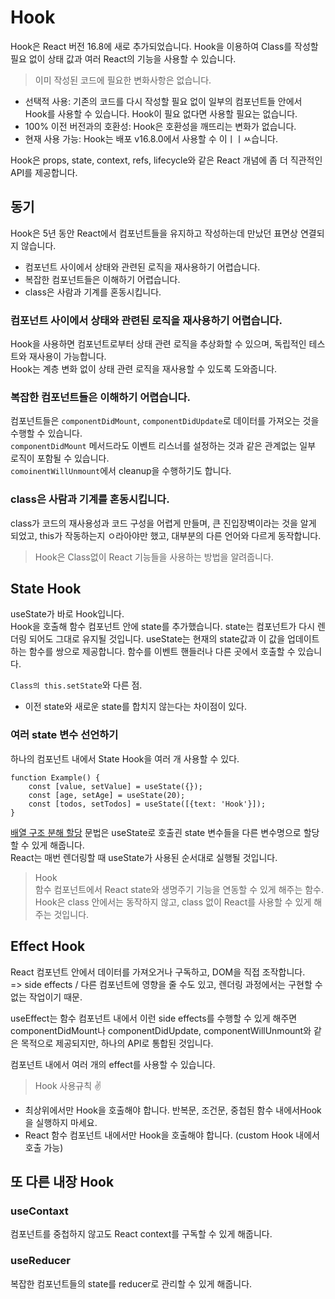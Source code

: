 # Hook

Hook은 React 버전 16.8에 새로 추가되었습니다. Hook을 이용하여 Class를 작성할 필요 없이 상태 값과 여러 React의 기능을 사용할 수 있습니다.

> 이미 작성된 코드에 필요한 변화사항은 없습니다.

-   선택적 사용: 기존의 코드를 다시 작성할 필요 없이 일부의 컴포넌트들 안에서 Hook를 사용할 수 있습니다. Hook이 필요 없다면 사용할 필요는 없습니다.
-   100% 이전 버전과의 호환성: Hook은 호환성을 깨뜨리는 변화가 없습니다.
-   현재 사용 가능: Hook는 배포 v16.8.0에서 사용할 수 이ㅣㅣㅆ습니다.

Hook은 props, state, context, refs, lifecycle와 같은 React 개념에 좀 더 직관적인 API를 제공합니다.

## 동기

Hook은 5년 동안 React에서 컴포넌트들을 유지하고 작성하는데 만났던 표면상 연결되지 않습니다.

-   컴포넌트 사이에서 상태와 관련된 로직을 재사용하기 어렵습니다.
-   복잡한 컴포넌트들은 이해하기 어렵습니다.
-   class은 사람과 기계를 혼동시킵니다.

### 컴포넌트 사이에서 상태와 관련된 로직을 재사용하기 어렵습니다.

Hook을 사용하면 컴포넌트로부터 상태 관련 로직을 추상화할 수 있으며, 독립적인 테스트와 재사용이 가능합니다.  
Hook는 계층 변화 없이 상태 관련 로직을 재사용할 수 있도록 도와줍니다.

### 복잡한 컴포넌트들은 이해하기 어렵습니다.

컴포넌트들은 `componentDidMount`, `componentDidUpdate`로 데이터를 가져오는 것을 수행할 수 있습니다.  
`componentDidMount` 메서드라도 이벤트 리스너를 설정하는 것과 같은 관계없는 일부 로직이 포함될 수 있습니다.  
`comoinentWillUnmount`에서 cleanup을 수행하기도 합니다.

### class은 사람과 기계를 혼동시킵니다.

class가 코드의 재사용성과 코드 구성을 어렵게 만들며, 큰 진입장벽이라는 것을 알게 되었고, this가 작동하는지 ㅇ라아야만 했고, 대부분의 다른 언어와 다르게 동작합니다.

> Hook은 Class없이 React 기능들을 사용하는 방법을 알려줍니다.

## State Hook

useState가 바로 Hook입니다.  
Hook을 호출해 함수 컴포넌트 안에 state를 추가했습니다. state는 컴포넌트가 다시 렌더링 되어도 그대로 유지될 것입니다. useState는 현재의 state값과 이 값을 업데이트하는 함수를 쌍으로 제공합니다. 함수를 이벤트 핸들러나 다른 곳에서 호출할 수 있습니다.

`Class의 this.setState`와 다른 점.

-   이전 state와 새로운 state를 합치지 않는다는 차이점이 있다.

### 여러 state 변수 선언하기

하나의 컴포넌트 내에서 State Hook을 여러 개 사용할 수 있다.

```
function Example() {
    const [value, setValue] = useState({});
    const [age, setAge] = useState(20);
    const [todos, setTodos] = useState([{text: 'Hook'}]);
}
```

[배열 구조 분해 할당](https://developer.mozilla.org/ko/docs/Web/JavaScript/Reference/Operators/Destructuring_assignment) 문법은 useState로 호출괸 state 변수들을 다른 변수명으로 할당할 수 있게 해줍니다.  
React는 매번 렌더링할 때 useState가 사용된 순서대로 실행될 것입니다.

> Hook  
> 함수 컴포넌트에서 React state와 생명주기 기능을 연동할 수 있게 해주는 함수.  
> Hook은 class 안에서는 동작하지 않고, class 없이 React를 사용할 수 있게 해주는 것입니다.

## Effect Hook

React 컴포넌트 안에서 데이터를 가져오거나 구독하고, DOM을 직접 조작합니다.  
\=> side effects / 다른 컴포넌트에 영향을 줄 수도 있고, 렌더링 과정에서는 구현할 수 없는 작업이기 때문.

useEffect는 함수 컴포넌트 내에서 이런 side effects를 수행할 수 있게 해주면 componentDidMount나 componentDidUpdate, componentWillUnmount와 같은 목적으로 제공되지만, 하나의 API로 통합된 것입니다.

컴포넌트 내에서 여러 개의 effect를 사용할 수 있습니다.

> Hook 사용규칙 :v:

-   최상위에서만 Hook을 호출해야 합니다. 반복문, 조건문, 중첩된 함수 내에서Hook을 실행하지 마세요.
-   React 함수 컴포넌트 내에서만 Hook을 호출해야 합니다. (custom Hook 내에서 호출 가능)

## 또 다른 내장 Hook

### useContaxt

컴포넌트를 중첩하지 않고도 React context를 구독할 수 있게 해줍니다.

### useReducer

복잡한 컴포넌트들의 state를 reducer로 관리할 수 있게 해줍니다.